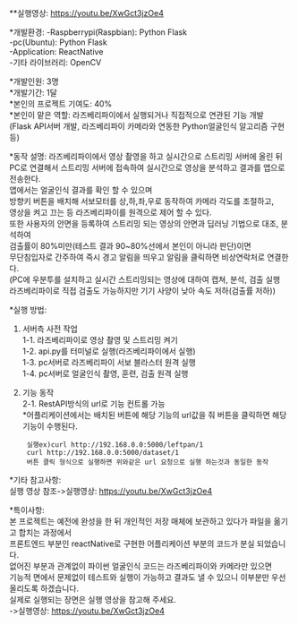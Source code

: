 **실행영상: https://youtu.be/XwGct3jzOe4

*개발환경:
-Raspberrypi(Raspbian): Python Flask <br>
-pc(Ubuntu): Python Flask <br>
-Application: ReactNative <br>
-기타 라이브러리: OpenCV <br>

*개발인원: 3명 <br>
*개발기간: 1달 <br>
*본인의 프로젝트 기여도: 40% <br>
*본인이 맡은 역할: 라즈베리파이에서 실행되거나 직접적으로 연관된 기능 개발 <br>
 (Flask API서버 개발, 라즈베리파이 카메라와 연동한 Python얼굴인식 알고리즘 구현 등) <br>

*동작 설명: 라즈베리파이에서 영상 촬영을 하고 실시간으로 스트리밍 서버에 올린 뒤<br>
 PC로 연결해서 스트리밍 서버에 접속하여 실시간으로 영상을 분석하고 결과를 앱으로 전송한다.<br>
 앱에서는 얼굴인식 결과를 확인 할 수 있으며 <br>
 방향키 버튼을 배치해 서보모터를 상,하,좌,우로 동작하여 카메라 각도를 조절하고, <br>
 영상을 켜고 끄는 등 라즈베리파이를 원격으로 제어 할 수 있다.<br>
 또한 사용자의 안면을 등록하여 스트리밍 되는 영상의 안면과 딥러닝 기법으로 대조, 분석하여 <br>
 검출률이 80%미만(테스트 결과 90~80%선에서 본인이 아니라 판단)이면 <br>
 무단침입자로 간주하여 즉시 경고 알림을 띄우고 알림을 클릭하면 비상연락처로 연결한다. <br> 
 (PC에 우분투를 설치하고 실시간 스트리밍되는 영상에 대하여 캡쳐, 분석, 검출 실행 <br>
 라즈베리파이로 직접 검출도 가능하지만 기기 사양이 낮아 속도 저하(검출률 저하)) <br>

*실행 방법: <br>
1. 서버측 사전 작업 <br>
   1-1. 라즈베리파이로 영상 촬영 및 스트리밍 켜기 <br>
   1-2. api.py를 터미널로 실행(라즈베리파이에서 실행) <br>
   1-3. pc서버로 라즈베리파이 서보 블라스터 원격 실행 <br>
   1-4. pc서버로 얼굴인식 촬영, 훈련, 검출 원격 실행 <br>

2. 기능 동작 <br>
   2-1. RestAPI방식의 url로 기능 컨트롤 가능 <br>
         *어플리케이션에서는 배치된 버튼에 해당 기능의 url값을 줘 버튼을 클릭하면 해당 기능이 수행된다. <br>

        실행ex)curl http://192.168.0.0:5000/leftpan/1
        curl http://192.168.0.0:5000/dataset/1
        버튼 클릭 형식으로 실행하면 위와같은 url 요청으로 실행 하는것과 동일한 동작

*기타 참고사항: <br>
 실행 영상 참조->실행영상: https://youtu.be/XwGct3jzOe4 <br>

*특이사항: <br>
 본 프로젝트는 예전에 완성을 한 뒤 개인적인 저장 매체에 보관하고 있다가 파일을 옮기고 합치는 과정에서 <br>
 프론트엔드 부분인 reactNative로 구현한 어플리케이션 부분의 코드가 분실 되었습니다. <br>
 없어진 부분과 관계없이 파이썬 얼굴인식 코드는 라즈베리파이와 카메라만 있으면 <br>
 기능적 면에서 문제없이 테스트와 실행이 가능하고 결과도 낼 수 있으니 이부분만 우선 올리도록 하겠습니다. <br>
 실제로 실행되는 장면은 실행 영상을 참고해 주세요. <br>
 ->실행영상: https://youtu.be/XwGct3jzOe4

